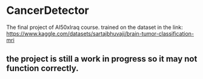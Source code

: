 # CancerDetector
The final project of AI50xIraq course. trained on the dataset in the link: https://www.kaggle.com/datasets/sartajbhuvaji/brain-tumor-classification-mri

## the project is still a work in progress so it may not function correctly. 

